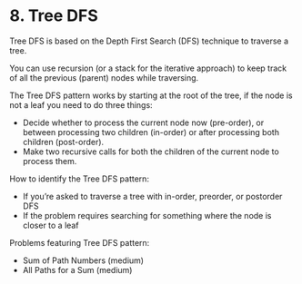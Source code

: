 # 8. Tree DFS

Tree DFS is based on the Depth First Search (DFS) technique to traverse a tree.

You can use recursion (or a stack for the iterative approach) to keep track of all the previous (parent) nodes while traversing.

The Tree DFS pattern works by starting at the root of the tree, if the node is not a leaf you need to do three things:
- Decide whether to process the current node now (pre-order), or between processing two children (in-order) or after processing both children (post-order).
- Make two recursive calls for both the children of the current node to process them.

How to identify the Tree DFS pattern:
- If you’re asked to traverse a tree with in-order, preorder, or postorder DFS
- If the problem requires searching for something where the node is closer to a leaf

Problems featuring Tree DFS pattern:
- Sum of Path Numbers (medium)
- All Paths for a Sum (medium)